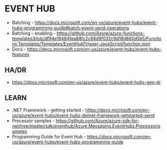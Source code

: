 # EVENT HUB

* Batching - https://docs.microsoft.com/en-us/azure/event-hubs/event-hubs-programming-guide#batch-event-send-operations
* Batching - enabling - https://github.com/Azure/azure-functions-templates/blob/df94e19484fea88fc2c68d9f032c9d18d860d5b5/Functions.Templates/Templates/EventHubTrigger-JavaScript/function.json
* Docs - https://docs.microsoft.com/en-us/azure/event-hubs/event-hubs-features

## HA/DR

* https://docs.microsoft.com/en-us/azure/event-hubs/event-hubs-geo-dr

## LEARN

* .NET Framework - getting started - https://docs.microsoft.com/en-us/azure/event-hubs/event-hubs-dotnet-framework-getstarted-send
* Processor samples - https://github.com/Azure/azure-sdk-for-net/tree/master/sdk/eventhub/Azure.Messaging.EventHubs.Processor/samples
* Programming Guide for Event Hub - https://docs.microsoft.com/en-us/azure/event-hubs/event-hubs-programming-guide

